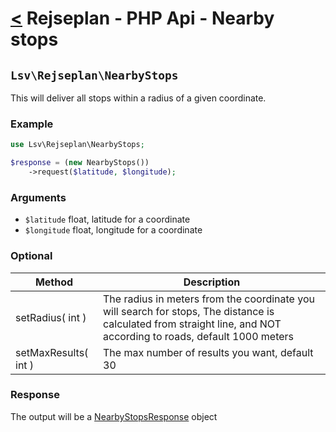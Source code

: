 [<](index.md) Rejseplan - PHP Api - Nearby stops
=========================

## `Lsv\Rejseplan\NearbyStops`

This will deliver all stops within a radius of a given coordinate.

### Example

```php
use Lsv\Rejseplan\NearbyStops;

$response = (new NearbyStops())
    ->request($latitude, $longitude);
```

### Arguments

* `$latitude` float, latitude for a coordinate
* `$longitude` float, longitude for a coordinate

### Optional

| Method | Description |
| --- | --- |
| setRadius( int ) | The radius in meters from the coordinate you will search for stops, The distance is calculated from straight line, and NOT according to roads, default 1000 meters
| setMaxResults( int ) | The max number of results you want, default 30

### Response

The output will be a [NearbyStopsResponse](Response/NearbyStopsResponse.md) object
